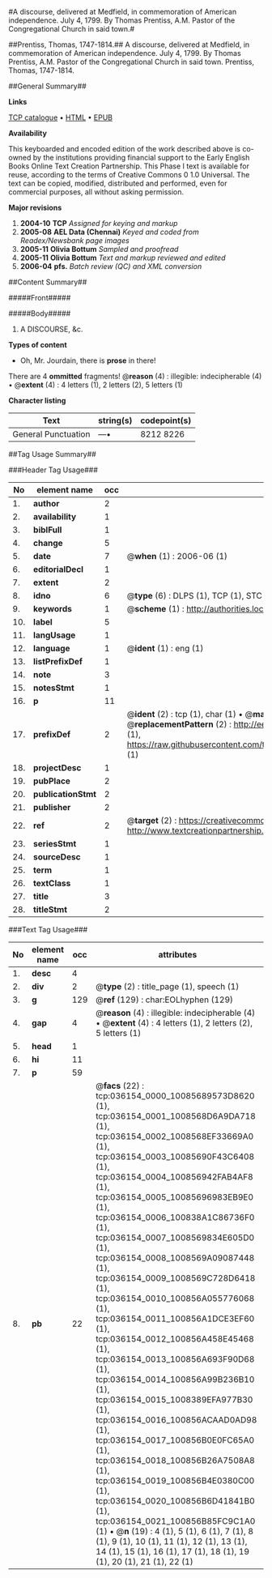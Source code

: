 #A discourse, delivered at Medfield, in commemoration of American independence. July 4, 1799. By Thomas Prentiss, A.M. Pastor of the Congregational Church in said town.#

##Prentiss, Thomas, 1747-1814.##
A discourse, delivered at Medfield, in commemoration of American independence. July 4, 1799. By Thomas Prentiss, A.M. Pastor of the Congregational Church in said town.
Prentiss, Thomas, 1747-1814.

##General Summary##

**Links**

[TCP catalogue](http://www.ota.ox.ac.uk/tcp/)  • 
[HTML](http://tei.it.ox.ac.uk/tcp/Texts-HTML/free/N27/N27131.html)  • 
[EPUB](http://tei.it.ox.ac.uk/tcp/Texts-EPUB/free/N27/N27131.epub)

**Availability**

This keyboarded and encoded edition of the
	       work described above is co-owned by the institutions
	       providing financial support to the Early English Books
	       Online Text Creation Partnership. This Phase I text is
	       available for reuse, according to the terms of Creative
	       Commons 0 1.0 Universal. The text can be copied,
	       modified, distributed and performed, even for
	       commercial purposes, all without asking permission.

**Major revisions**

1. __2004-10__ __TCP__ *Assigned for keying and markup*
1. __2005-08__ __AEL Data (Chennai)__ *Keyed and coded from Readex/Newsbank page images*
1. __2005-11__ __Olivia Bottum__ *Sampled and proofread*
1. __2005-11__ __Olivia Bottum__ *Text and markup reviewed and edited*
1. __2006-04__ __pfs.__ *Batch review (QC) and XML conversion*

##Content Summary##

#####Front#####

#####Body#####

1. A DISCOURSE, &c.

**Types of content**

  * Oh, Mr. Jourdain, there is **prose** in there!

There are 4 **ommitted** fragments! 
 @__reason__ (4) : illegible: indecipherable (4)  •  @__extent__ (4) : 4 letters (1), 2 letters (2), 5 letters (1)

**Character listing**


|Text|string(s)|codepoint(s)|
|---|---|---|
|General Punctuation|—•|8212 8226|

##Tag Usage Summary##

###Header Tag Usage###

|No|element name|occ|attributes|
|---|---|---|---|
|1.|__author__|2||
|2.|__availability__|1||
|3.|__biblFull__|1||
|4.|__change__|5||
|5.|__date__|7| @__when__ (1) : 2006-06 (1)|
|6.|__editorialDecl__|1||
|7.|__extent__|2||
|8.|__idno__|6| @__type__ (6) : DLPS (1), TCP (1), STC (1), NOTIS (1), IMAGE-SET (1), EVANS-CITATION (1)|
|9.|__keywords__|1| @__scheme__ (1) : http://authorities.loc.gov/ (1)|
|10.|__label__|5||
|11.|__langUsage__|1||
|12.|__language__|1| @__ident__ (1) : eng (1)|
|13.|__listPrefixDef__|1||
|14.|__note__|3||
|15.|__notesStmt__|1||
|16.|__p__|11||
|17.|__prefixDef__|2| @__ident__ (2) : tcp (1), char (1)  •  @__matchPattern__ (2) : ([0-9\-]+):([0-9IVX]+) (1), (.+) (1)  •  @__replacementPattern__ (2) : http://eebo.chadwyck.com/downloadtiff?vid=$1&page=$2 (1), https://raw.githubusercontent.com/textcreationpartnership/Texts/master/tcpchars.xml#$1 (1)|
|18.|__projectDesc__|1||
|19.|__pubPlace__|2||
|20.|__publicationStmt__|2||
|21.|__publisher__|2||
|22.|__ref__|2| @__target__ (2) : https://creativecommons.org/publicdomain/zero/1.0/ (1), http://www.textcreationpartnership.org/docs/. (1)|
|23.|__seriesStmt__|1||
|24.|__sourceDesc__|1||
|25.|__term__|1||
|26.|__textClass__|1||
|27.|__title__|3||
|28.|__titleStmt__|2||


###Text Tag Usage###

|No|element name|occ|attributes|
|---|---|---|---|
|1.|__desc__|4||
|2.|__div__|2| @__type__ (2) : title_page (1), speech (1)|
|3.|__g__|129| @__ref__ (129) : char:EOLhyphen (129)|
|4.|__gap__|4| @__reason__ (4) : illegible: indecipherable (4)  •  @__extent__ (4) : 4 letters (1), 2 letters (2), 5 letters (1)|
|5.|__head__|1||
|6.|__hi__|11||
|7.|__p__|59||
|8.|__pb__|22| @__facs__ (22) : tcp:036154_0000_10085689573D8620 (1), tcp:036154_0001_1008568D6A9DA718 (1), tcp:036154_0002_1008568EF33669A0 (1), tcp:036154_0003_10085690F43C6408 (1), tcp:036154_0004_100856942FAB4AF8 (1), tcp:036154_0005_10085696983EB9E0 (1), tcp:036154_0006_100838A1C86736F0 (1), tcp:036154_0007_1008569834E605D0 (1), tcp:036154_0008_1008569A09087448 (1), tcp:036154_0009_1008569C728D6418 (1), tcp:036154_0010_100856A055776068 (1), tcp:036154_0011_100856A1DCE3EF60 (1), tcp:036154_0012_100856A458E45468 (1), tcp:036154_0013_100856A693F90D68 (1), tcp:036154_0014_100856A99B236B10 (1), tcp:036154_0015_1008389EFA977B30 (1), tcp:036154_0016_100856ACAAD0AD98 (1), tcp:036154_0017_100856B0E0FC65A0 (1), tcp:036154_0018_100856B26A7508A8 (1), tcp:036154_0019_100856B4E0380C00 (1), tcp:036154_0020_100856B6D41841B0 (1), tcp:036154_0021_100856B85FC9C1A0 (1)  •  @__n__ (19) : 4 (1), 5 (1), 6 (1), 7 (1), 8 (1), 9 (1), 10 (1), 11 (1), 12 (1), 13 (1), 14 (1), 15 (1), 16 (1), 17 (1), 18 (1), 19 (1), 20 (1), 21 (1), 22 (1)|
